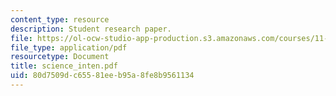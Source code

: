 ```yaml
---
content_type: resource
description: Student research paper.
file: https://ol-ocw-studio-app-production.s3.amazonaws.com/courses/11-941-use-of-joint-fact-finding-in-science-intensive-policy-disputes-part-i-fall-2003/80d7509dc65581eeb95a8fe8b9561134_science_inten.pdf
file_type: application/pdf
resourcetype: Document
title: science_inten.pdf
uid: 80d7509d-c655-81ee-b95a-8fe8b9561134
---
```

